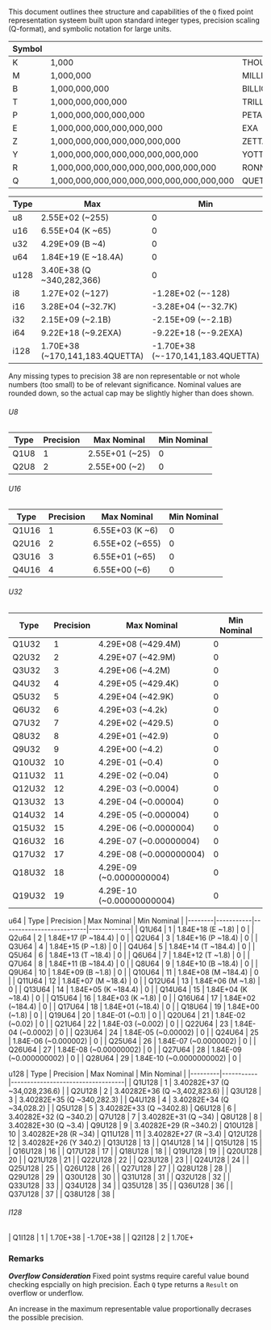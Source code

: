 This document outlines thee structure and capabilities of the `Q` fixed point representation systeem built upon standard integer types, precision scaling (Q-format), and symbolic notation for large units.

| Symbol |                                           |          |
|--------|-------------------------------------------|----------|
| K      | 1,000                                     | THOUSAND |
| M      | 1,000,000                                 | MILLION  |
| B      | 1,000,000,000                             | BILLION  |
| T      | 1,000,000,000,000                         | TRILLION |
| P      | 1,000,000,000,000,000                     | PETA     |
| E      | 1,000,000,000,000,000,000                 | EXA      |
| Z      | 1,000,000,000,000,000,000,000             | ZETTA    |
| Y      | 1,000,000,000,000,000,000,000,000         | YOTTA    |
| R      | 1,000,000,000,000,000,000,000,000,000     | RONNA    |
| Q      | 1,000,000,000,000,000,000,000,000,000,000 | QUETTA   |

| Type | Max                             | Min                               | Size |
|------|---------------------------------|-----------------------------------|------|
| u8   | 2.55E+02 (~255)                 | 0                                 | 1    |
| u16  | 6.55E+04 (K ~65)                | 0                                 | 2    |
| u32  | 4.29E+09 (B ~4)                 | 0                                 | 4    |
| u64  | 1.84E+19 (E ~18.4A)             | 0                                 | 8    |
| u128 | 3.40E+38 (Q ~340,282,366)       | 0                                 | 16   |
| i8   | 1.27E+02 (~127)                 | -1.28E+02 (~-128)                 | 1    |
| i16  | 3.28E+04 (~32.7K)               | -3.28E+04 (~-32.7K)               | 2    |
| i32  | 2.15E+09 (~2.1B)                | -2.15E+09 (~-2.1B)                | 4    |
| i64  | 9.22E+18 (~9.2EXA)              | -9.22E+18 (~-9.2EXA)              | 8    |
| i128 | 1.70E+38 (~170,141,183.4QUETTA) | -1.70E+38 (~-170,141,183.4QUETTA) | 16   |


Any missing types to precision 38 are non representable or not whole numbers (too small) to be of relevant significance. Nominal values are rounded down, so the actual cap may be slightly higher than does shown.

###### U8
| Type  | Precision | Max Nominal    | Min Nominal |
|-------|-----------|----------------|-------------| 
| Q1U8  | 1         | 2.55E+01 (~25) | 0           |
| Q2U8  | 2         | 2.55E+00 (~2)  | 0           |

###### U16
| Type   | Precision | Max Nominal       | Min Nominal |
|--------|-----------|-------------------|-------------|
| Q1U16  | 1         | 6.55E+03 (K ~6)   | 0           |
| Q2U16  | 2         | 6.55E+02 (~655)   | 0           |
| Q3U16  | 3         | 6.55E+01 (~65)    | 0           |
| Q4U16  | 4         | 6.55E+00 (~6)     | 0           |

###### U32
| Type   | Precision | Max Nominal               | Min Nominal |
|--------|-----------|---------------------------|-------------|
| Q1U32  | 1         | 4.29E+08 (~429.4M)        | 0           |
| Q2U32  | 2         | 4.29E+07 (~42.9M)         | 0           |
| Q3U32  | 3         | 4.29E+06 (~4.2M)          | 0           |
| Q4U32  | 4         | 4.29E+05 (~429.4K)        | 0           |
| Q5U32  | 5         | 4.29E+04 (~42.9K)         | 0           |
| Q6U32  | 6         | 4.29E+03 (~4.2k)          | 0           |
| Q7U32  | 7         | 4.29E+02 (~429.5)         | 0           |
| Q8U32  | 8         | 4.29E+01 (~42.9)          | 0           |
| Q9U32  | 9         | 4.29E+00 (~4.2)           | 0           |
| Q10U32 | 10        | 4.29E-01 (~0.4)           | 0           |
| Q11U32 | 11        | 4.29E-02 (~0.04)          | 0           |
| Q12U32 | 12        | 4.29E-03 (~0.0004)        | 0           |
| Q13U32 | 13        | 4.29E-04 (~0.00004)       | 0           |
| Q14U32 | 14        | 4.29E-05 (~0.000004)      | 0           |
| Q15U32 | 15        | 4.29E-06 (~0.0000004)     | 0           |
| Q16U32 | 16        | 4.29E-07 (~0.00000004)    | 0           |
| Q17U32 | 17        | 4.29E-08 (~0.000000004)   | 0           |
| Q18U32 | 18        | 4.29E-09 (~0.0000000004)  | 0           |
| Q19U32 | 19        | 4.29E-10 (~0.00000000004) | 0           |

u64
| Type   | Precision | Max Nominal              | Min Nominal |
|--------|-----------|--------------------------|-------------|
| Q1U64  | 1         | 1.84E+18 (E ~1.8)        | 0           |
| Q2u64  | 2         | 1.84E+17 (P ~184.4)      | 0           |
| Q2U64  | 3         | 1.84E+16 (P ~18.4)       | 0           |
| Q3U64  | 4         | 1.84E+15 (P ~1.8)        | 0           |
| Q4U64  | 5         | 1.84E+14 (T ~184.4)      | 0           |
| Q5U64  | 6         | 1.84E+13 (T ~18.4)       | 0           |
| Q6U64  | 7         | 1.84E+12 (T ~1.8)        | 0           |
| Q7U64  | 8         | 1.84E+11 (B ~184.4)      | 0           |
| Q8U64  | 9         | 1.84E+10 (B ~18.4)       | 0           |
| Q9U64  | 10        | 1.84E+09 (B ~1.8)        | 0           |
| Q10U64 | 11        | 1.84E+08 (M ~184.4)      | 0           |
| Q11U64 | 12        | 1.84E+07 (M ~18.4)       | 0           |
| Q12U64 | 13        | 1.84E+06 (M ~1.8)        | 0           |
| Q13U64 | 14        | 1.84E+05 (K ~184.4)      | 0           |
| Q14U64 | 15        | 1.84E+04 (K ~18.4)       | 0           |
| Q15U64 | 16        | 1.84E+03 (K ~1.8)        | 0           |
| Q16U64 | 17        | 1.84E+02 (~184.4)        | 0           |
| Q17U64 | 18        | 1.84E+01 (~18.4)         | 0           |
| Q18U64 | 19        | 1.84E+00 (~1.8)          | 0           |
| Q19U64 | 20        | 1.84E-01 (~0.1)          | 0           |
| Q20U64 | 21        | 1.84E-02 (~0.02)         | 0           |
| Q21U64 | 22        | 1.84E-03 (~0.002)        | 0           |
| Q22U64 | 23        | 1.84E-04 (~0.0002)       | 0           |
| Q23U64 | 24        | 1.84E-05 (~0.00002)      | 0           |
| Q24U64 | 25        | 1.84E-06 (~0.000002)     | 0           |
| Q25U64 | 26        | 1.84E-07 (~0.0000002)    | 0           |
| Q26U64 | 27        | 1.84E-08 (~0.00000002)   | 0           |
| Q27U64 | 28        | 1.84E-09 (~0.000000002)  | 0           |
| Q28U64 | 29        | 1.84E-10 (~0.0000000002) | 0           |

u128
| Type    | Precision | Max Nominal                       | Min Nominal |
|---------|-----------|-----------------------------------|
| Q1U128  | 1         | 3.40282E+37 (Q ~34,028,236.6)     | 
| Q2U128  | 2         | 3.40282E+36 (Q ~3,402,823.6)      |
| Q3U128  | 3         | 3.40282E+35 (Q ~340,282.3)    |
| Q4U128  | 4         | 3.40282E+34 (Q ~34,028.2)     |
| Q5U128  | 5         | 3.40282E+33 (Q ~3402.8)
| Q6U128  | 6         | 3.40282E+32 (Q ~340.2)
| Q7U128  | 7         | 3.40282E+31 (Q ~34)
| Q8U128  | 8         | 3.40282E+30 (Q ~3.4)
| Q9U128  | 9         | 3.40282E+29 (R ~340.2)
| Q10U128 | 10        | 3.40282E+28 (R ~34)
| Q11U128 | 11        | 3.40282E+27 (R ~3.4)
| Q12U128 | 12        | 3.40282E+26 (Y 340.2)
| Q13U128 | 13        | 
| Q14U128 | 14        |
| Q15U128 | 15        |
| Q16U128 | 16        |
| Q17U128 | 17        |
| Q18U128 | 18        |
| Q19U128 | 19        |
| Q20U128 | 20        |
| Q21U128 | 21        |
| Q22U128 | 22        |
| Q23U128 | 23        |
| Q24U128 | 24        |
| Q25U128 | 25        |
| Q26U128 | 26        |
| Q27U128 | 27        |
| Q28U128 | 28        |
| Q29U128 | 29        |
| Q30U128 | 30        |
| Q31U128 | 31        |
| Q32U128 | 32        |
| Q33U128 | 33        |
| Q34U128 | 34        |
| Q35U128 | 35        |
| Q36U128 | 36        |
| Q37U128 | 37        |
| Q38U128 | 38        | 





###### I128
| Q1I128 | 1 | 1.70E+38 | -1.70E+38 |
| Q2I128 | 2 | 1.70E+

### Remarks
***Overflow Consideration***
Fixed point systms require careful value bound checking espcially on high precision. Each `Q` type returns a `Result` on overflow or underflow.

An increase in the maximum representable value proportionally decrases the possible precision.
